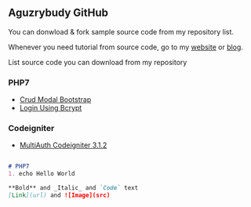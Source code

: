 ## Aguzrybudy GitHub 

You can donwload & fork sample source code from my repository list.

Whenever you need tutorial from source code, go to my  [website](http://www.aguzrybudy.com) or [blog](http://www.aguzrybudy.blogspot.com).

List source code you can download from my repository 
### PHP7
- [Crud Modal Bootstrap](https://github.com/Aguzrybudy/CrudModalBootstrap)
- [Login Using Bcrypt](https://github.com/Aguzrybudy/BcryptLogin)

### Codeigniter
- [MultiAuth Codeigniter 3.1.2](https://github.com/Aguzrybudy/MultiAuth-Codeigniter-3.1.2)

```markdown

# PHP7
1. echo Hello World

**Bold** and _Italic_ and `Code` text
[Link](url) and ![Image](src)

```
